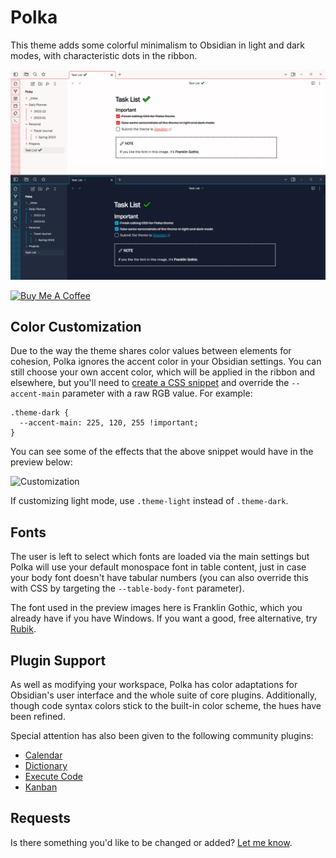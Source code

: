# Polka

This theme adds some colorful minimalism to Obsidian in light and dark modes, with characteristic dots in the ribbon.

![Preview](polka.png)

<a href="https://www.buymeacoffee.com/callumhackett" target="_blank"><img src="https://cdn.buymeacoffee.com/buttons/v2/default-yellow.png" alt="Buy Me A Coffee" style="height: 60px !important;width: 217px !important;" ></a>

## Color Customization

Due to the way the theme shares color values between elements for cohesion, Polka ignores the accent color in your Obsidian settings. You can still choose your own accent color, which will be applied in the ribbon and elsewhere, but you'll need to [create a CSS snippet](https://help.obsidian.md/Extending+Obsidian/CSS+snippets) and override the `--accent-main` parameter with a raw RGB value. For example:

```
.theme-dark {
  --accent-main: 225, 120, 255 !important;
}
```

You can see some of the effects that the above snippet would have in the preview below:

![Customization](color_customization.png)

If customizing light mode, use `.theme-light` instead of `.theme-dark`.

## Fonts

The user is left to select which fonts are loaded via the main settings but Polka will use your default monospace font in table content, just in case your body font doesn't have tabular numbers (you can also override this with CSS by targeting the `--table-body-font` parameter).

The font used in the preview images here is Franklin Gothic, which you already have if you have Windows. If you want a good, free alternative, try [Rubik](https://fonts.google.com/specimen/Rubik).

## Plugin Support

As well as modifying your workspace, Polka has color adaptations for Obsidian's user interface and the whole suite of core plugins. Additionally, though code syntax colors stick to the built-in color scheme, the hues have been refined.

Special attention has also been given to the following community plugins:

- [Calendar](https://github.com/liamcain/obsidian-calendar-plugin)
- [Dictionary](https://github.com/phibr0/obsidian-dictionary)
- [Execute Code](https://github.com/twibiral/obsidian-execute-code)
- [Kanban](https://github.com/mgmeyers/obsidian-kanban)

## Requests

Is there something you'd like to be changed or added? [Let me know](https://github.com/callumhackett/obsidian_polka_theme).
